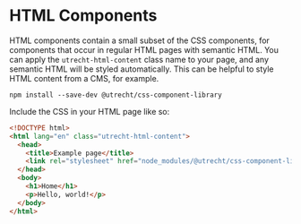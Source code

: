 # HTML Components

HTML components contain a small subset of the CSS components, for components that occur in regular HTML pages with semantic HTML. You can apply the `utrecht-html-content` class name to your page, and any semantic HTML will be styled automatically. This can be helpful to style HTML content from a CMS, for example.

```shell
npm install --save-dev @utrecht/css-component-library

```

Include the CSS in your HTML page like so:

```html
<!DOCTYPE html>
<html lang="en" class="utrecht-html-content">
  <head>
    <title>Example page</title>
    <link rel="stylesheet" href="node_modules/@utrecht/css-component-library/dist/html.css" />
  </head>
  <body>
    <h1>Home</h1>
    <p>Hello, world!</p>
  </body>
</html>
```
